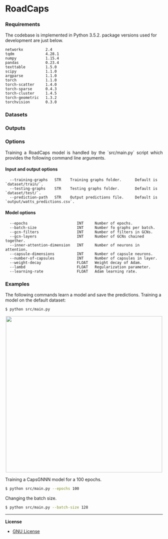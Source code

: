 RoadCaps 
============================

### Requirements
The codebase is implemented in Python 3.5.2. package versions used for development are just below.
```
networkx          2.4
tqdm              4.28.1
numpy             1.15.4
pandas            0.23.4
texttable         1.5.0
scipy             1.1.0
argparse          1.1.0
torch             1.1.0
torch-scatter     1.4.0
torch-sparse      0.4.3
torch-cluster     1.4.5
torch-geometric   1.3.2
torchvision       0.3.0
```
### Datasets

### Outputs

### Options
<p align="justify">
Training a RoadCaps model is handled by the `src/main.py` script which provides the following command line arguments.</p>

#### Input and output options
```
  --training-graphs   STR    Training graphs folder.      Default is `dataset/train/`.
  --testing-graphs    STR    Testing graphs folder.       Default is `dataset/test/`.
  --prediction-path   STR    Output predictions file.     Default is `output/watts_predictions.csv`.
```
#### Model options
```
  --epochs                      INT     Number of epochs.                  
  --batch-size                  INT     Number fo graphs per batch.        
  --gcn-filters                 INT     Number of filters in GCNs.         
  --gcn-layers                  INT     Number of GCNs chained together.  
  --inner-attention-dimension   INT     Number of neurons in attention.     
  --capsule-dimensions          INT     Number of capsule neurons.         
  --number-of-capsules          INT     Number of capsules in layer.       
  --weight-decay                FLOAT   Weight decay of Adam.              
  --lambd                       FLOAT   Regularization parameter.          
  --learning-rate               FLOAT   Adam learning rate.                
```
### Examples
The following commands learn a model and save the predictions. Training a model on the default dataset:
```sh
$ python src/main.py
```
<p align="center">
  <img width="500" src="capsgnn.gif">
</p>

Training a CapsGNNN model for a 100 epochs.
```sh
$ python src/main.py --epochs 100
```

Changing the batch size.

```sh
$ python src/main.py --batch-size 128
```
----------------------

**License**

- [GNU License](https://github.com/benedekrozemberczki/CapsGNN/blob/master/LICENSE)
